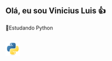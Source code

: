 ## Olá, eu sou Vinicius Luis 👍
📘Estudando Python
##
</table>

<a href="https://stackshare.io/python" target="_blank"><img src="https://github.com/devicons/devicon/raw/master/icons/python/python-original.svg" alt="python" width="40" height="40" /></a>